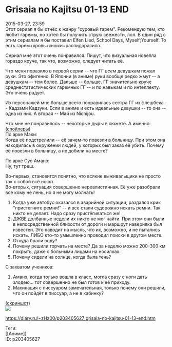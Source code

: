 Grisaia no Kajitsu 01-13 END
=============================

   
 2015-03-27, 23:59   
  Этот сериал я бы отнёс к жанру "суровый гарем". Рекомендую тем, кто любит гаремы, но хотел бы получить струю свежести, лол. В один ряд с этим сериалам я бы поставил Elfen Lied, School Days, Myself;Yourself. То есть гарем+кровь+кишки+распидорасило.   
   
 Сериал мне этот очень понравился. Пишут, что визуальная новелла гораздо круче, так что, возможно, следует читать её.   
   
 Что меня поразило в первой серии -- что ГГ  *всем*  девушкам пожал руки. Это офигенно. В Японии (в аниме) руки вообще редко жмут -- а девушкам -- тем более. Дальше -- больше. ГГ значительно круче среднестатистических гаремных ГГ -- и по навыкам и по интеллекту. Это очень радует.   
   
 Из персонажей мне больше всего понравилась сестра ГГ из флешбека -- Кадзами Кадзуки. Если в аниме и есть идеальные девушки -- то она -- одна из них. А вторая -- Май из Nichijou.   
   
 Что мне не понравилось -- некоторые дыры в сюжете. А именно:   
  [(спойлеры)](https://zHz00.diary.ru/p203405627.htm?index=1#linkmore203405627m1)      
 По арке Маки:   
 Когда её подстрелили -- её зачем-то повезли в больницу. При этом она находилась в окружении людей, у которых был заказ её убить. Почему её повезли в больницу, а не добили на месте?   
   
 По арке Суо Аманэ:   
 Ну, тут треш.   
   
 Во-первых, становится понятно, что всякие выживальщики не просто так с собой всё носят.   
 Во-вторых, ситуация совершенно нереалистичная. Её уже разобрали все кому не лень, но я не могу молчать!   
   
 1. Когда уже автобус оказался в аварийной ситуации, раздался крик "пристегните ремни!" -- и все стали судорожно искать ремни. Так никто не делает. Надо сразу пристёгиваться же!   
 2. ДЖВЕ долбанные недели их никто не мог найти. При этом они были в непосредственной близости от дороги и маршрут наверняка был известен. Это наводит на мысль, что их, возможно, и не пытались искать. ЛИБО кто-то умышленно проводил поиски в другом месте.   
 3. Откуда брали воду?   
 4. Почему решили торчать на месте? Да за неделю можно 200-300 км покрыть, даже с больными лицами на носилках.   
 5. Почему сидели на солнце, когда была тень?   
   
 С захватом учеников:   
 1. Аманэ, когда только вошла в класс, могла сразу с ноги дать злодею... тот совершенно не был готов к её приходу.   
 2. Махинация с писсуаром замечательная, только почему они решили, что он пойдёт в писсуар, а не в кабинку?   
     
   
  [(скриншот)](https://zHz00.diary.ru/p203405627.htm?index=2#linkmore203405627m2)      
   [![](https://i.imgur.com/4FpOh9Cl.png)](https://i.imgur.com/4FpOh9C.png)     
     
    
 <https://diary.ru/~zHz00/p203405627_grisaia-no-kajitsu-01-13-end.htm>   
   
 Теги:   
 [[Аниме]]   
 ID: p203405627